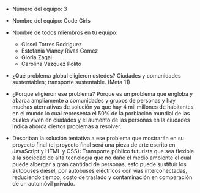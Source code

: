 - Número del equipo: 3  

- Nombre del equipo: Code Girls 

- Nombre de todos miembros en tu equipo: 
  * Gissel Torres Rodriguez
  * Estefania Vianey Rivas Gomez
  * Gloria Zagal 
  * Carolina Vazquez Pólito

- ¿Qué problema global eligieron ustedes?
Ciudades y comunidades sustentables; transporte sustentable. (Meta 11)

- ¿Porque eligieron ese problema?
Porque es un problema que engloba y abarca ampliamente a comunidades y grupos de personas y hay muchas aternativas de solución ya que hay 4 mil millones de habitantes en el mundo lo cual representa el 50% de la porblacion mundial de las cuales viven en ciudades y el aumento de las personas en la ciudades indica aborda ciertos problemas a resolver. 

- Describan la solución tentativa a ese problema que mostrarán en su proyecto final (el proyecto final será una pieza de arte escrito en JavaScript y HTML y CSS): Transporte público futurista que sea flexible a la sociedad de alta tecnología que no dañe el medio ambiente el cual puede albergar a gran cantidad de personas, esto puede sustituir los autobuses diésel, por autobuses eléctricos con vias interconectadas, reduciendo tiempo, costo de traslado y contaminación en comparación de un automóvil privado.
